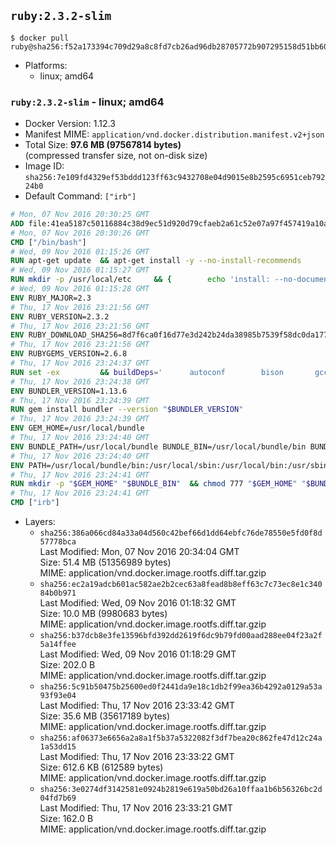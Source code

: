 ## `ruby:2.3.2-slim`

```console
$ docker pull ruby@sha256:f52a173394c709d29a8c8fd7cb26ad96db28705772b907295158d51bb6048636
```

-	Platforms:
	-	linux; amd64

### `ruby:2.3.2-slim` - linux; amd64

-	Docker Version: 1.12.3
-	Manifest MIME: `application/vnd.docker.distribution.manifest.v2+json`
-	Total Size: **97.6 MB (97567814 bytes)**  
	(compressed transfer size, not on-disk size)
-	Image ID: `sha256:7e109fd4329ef53bddd123ff63c9432708e04d9015e8b2595c6951ceb79224b0`
-	Default Command: `["irb"]`

```dockerfile
# Mon, 07 Nov 2016 20:30:25 GMT
ADD file:41ea5187c50116884c38d9ec51d920d79cfaeb2a61c52e07a97f457419a10a4f in / 
# Mon, 07 Nov 2016 20:30:26 GMT
CMD ["/bin/bash"]
# Wed, 09 Nov 2016 01:15:26 GMT
RUN apt-get update 	&& apt-get install -y --no-install-recommends 		bzip2 		ca-certificates 		libffi-dev 		libgdbm3 		libssl-dev 		libyaml-dev 		procps 		zlib1g-dev 	&& rm -rf /var/lib/apt/lists/*
# Wed, 09 Nov 2016 01:15:27 GMT
RUN mkdir -p /usr/local/etc 	&& { 		echo 'install: --no-document'; 		echo 'update: --no-document'; 	} >> /usr/local/etc/gemrc
# Wed, 09 Nov 2016 01:15:28 GMT
ENV RUBY_MAJOR=2.3
# Thu, 17 Nov 2016 23:21:56 GMT
ENV RUBY_VERSION=2.3.2
# Thu, 17 Nov 2016 23:21:56 GMT
ENV RUBY_DOWNLOAD_SHA256=8d7f6ca0f16d77e3d242b24da38985b7539f58dc0da177ec633a83d0c8f5b197
# Thu, 17 Nov 2016 23:21:56 GMT
ENV RUBYGEMS_VERSION=2.6.8
# Thu, 17 Nov 2016 23:24:37 GMT
RUN set -ex 		&& buildDeps=' 		autoconf 		bison 		gcc 		libbz2-dev 		libgdbm-dev 		libglib2.0-dev 		libncurses-dev 		libreadline-dev 		libxml2-dev 		libxslt-dev 		make 		ruby 		wget 	' 	&& apt-get update 	&& apt-get install -y --no-install-recommends $buildDeps 	&& rm -rf /var/lib/apt/lists/* 		&& wget -O ruby.tar.gz "https://cache.ruby-lang.org/pub/ruby/$RUBY_MAJOR/ruby-$RUBY_VERSION.tar.gz" 	&& echo "$RUBY_DOWNLOAD_SHA256 *ruby.tar.gz" | sha256sum -c - 		&& mkdir -p /usr/src/ruby 	&& tar -xzf ruby.tar.gz -C /usr/src/ruby --strip-components=1 	&& rm ruby.tar.gz 		&& cd /usr/src/ruby 		&& { 		echo '#define ENABLE_PATH_CHECK 0'; 		echo; 		cat file.c; 	} > file.c.new 	&& mv file.c.new file.c 		&& autoconf 	&& ./configure --disable-install-doc 	&& make -j"$(nproc)" 	&& make install 		&& apt-get purge -y --auto-remove $buildDeps 	&& cd / 	&& rm -r /usr/src/ruby 		&& gem update --system "$RUBYGEMS_VERSION"
# Thu, 17 Nov 2016 23:24:38 GMT
ENV BUNDLER_VERSION=1.13.6
# Thu, 17 Nov 2016 23:24:39 GMT
RUN gem install bundler --version "$BUNDLER_VERSION"
# Thu, 17 Nov 2016 23:24:39 GMT
ENV GEM_HOME=/usr/local/bundle
# Thu, 17 Nov 2016 23:24:40 GMT
ENV BUNDLE_PATH=/usr/local/bundle BUNDLE_BIN=/usr/local/bundle/bin BUNDLE_SILENCE_ROOT_WARNING=1 BUNDLE_APP_CONFIG=/usr/local/bundle
# Thu, 17 Nov 2016 23:24:40 GMT
ENV PATH=/usr/local/bundle/bin:/usr/local/sbin:/usr/local/bin:/usr/sbin:/usr/bin:/sbin:/bin
# Thu, 17 Nov 2016 23:24:41 GMT
RUN mkdir -p "$GEM_HOME" "$BUNDLE_BIN" 	&& chmod 777 "$GEM_HOME" "$BUNDLE_BIN"
# Thu, 17 Nov 2016 23:24:41 GMT
CMD ["irb"]
```

-	Layers:
	-	`sha256:386a066cd84a33a04d560c42bef66d1dd64ebfc76de78550e5fd0f8d57778bca`  
		Last Modified: Mon, 07 Nov 2016 20:34:04 GMT  
		Size: 51.4 MB (51356989 bytes)  
		MIME: application/vnd.docker.image.rootfs.diff.tar.gzip
	-	`sha256:ec2a19adcb601ac582ae2b2cec63a8fead8b8eff63c7c73ec8e1c34084b0b971`  
		Last Modified: Wed, 09 Nov 2016 01:18:32 GMT  
		Size: 10.0 MB (9980683 bytes)  
		MIME: application/vnd.docker.image.rootfs.diff.tar.gzip
	-	`sha256:b37dcb8e3fe13596bfd392dd2619f6dc9b79fd00aad288ee04f23a2f5a14ffee`  
		Last Modified: Wed, 09 Nov 2016 01:18:29 GMT  
		Size: 202.0 B  
		MIME: application/vnd.docker.image.rootfs.diff.tar.gzip
	-	`sha256:5c91b50475b25600ed0f2441da9e18c1db2f99ea36b4292a0129a53a93f93e04`  
		Last Modified: Thu, 17 Nov 2016 23:33:42 GMT  
		Size: 35.6 MB (35617189 bytes)  
		MIME: application/vnd.docker.image.rootfs.diff.tar.gzip
	-	`sha256:af06373e6656a2a8a1f5b37a5322082f3df7bea20c862fe47d12c24a1a53dd15`  
		Last Modified: Thu, 17 Nov 2016 23:33:22 GMT  
		Size: 612.6 KB (612589 bytes)  
		MIME: application/vnd.docker.image.rootfs.diff.tar.gzip
	-	`sha256:3e0274df3142581e0924b2819e619a50bd26a10ffaa1b6b56326bc2d04fd7b69`  
		Last Modified: Thu, 17 Nov 2016 23:33:21 GMT  
		Size: 162.0 B  
		MIME: application/vnd.docker.image.rootfs.diff.tar.gzip
